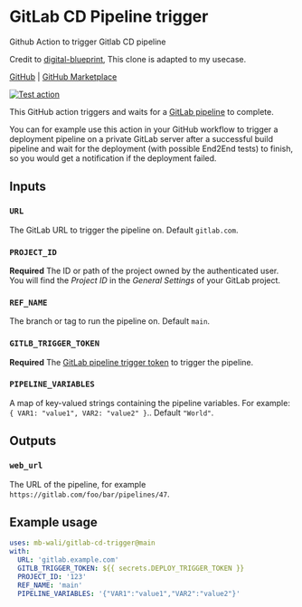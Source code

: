 # GitLab CD Pipeline trigger

Github Action to trigger Gitlab CD pipeline

Credit to [digital-blueprint](https://github.com/digital-blueprint/gitlab-pipeline-trigger-action), This clone is adapted to my usecase.

[GitHub](https://github.com/mb-wali/gitlab-cd-trigger) |
[GitHub Marketplace](https://github.com/marketplace/actions/trigger-gitlab-pipeline)

[![Test action](https://github.com/mb-wali/gitlab-cd-trigger/actions/workflows/test.yml/badge.svg)](https://github.com/mb-wali/gitlab-cd-trigger/actions/workflows/test.yml)

This GitHub action triggers and waits for a [GitLab pipeline](https://docs.gitlab.com/ee/ci/pipelines/) to complete.

You can for example use this action in your GitHub workflow to trigger a deployment pipeline on a private
GitLab server after a successful build pipeline and wait for the deployment (with possible End2End tests)
to finish, so you would get a notification if the deployment failed.

## Inputs

### `URL`

The GitLab URL to trigger the pipeline on. Default `gitlab.com`.

### `PROJECT_ID`

**Required** The ID or path of the project owned by the authenticated user.
You will find the *Project ID* in the *General Settings* of your GitLab project.

### `REF_NAME`

The branch or tag to run the pipeline on. Default `main`.

### `GITLB_TRIGGER_TOKEN`

**Required** The [GitLab pipeline trigger token](https://docs.gitlab.com/ee/ci/triggers/index.html#create-a-trigger-token)
to trigger the pipeline.

### `PIPELINE_VARIABLES`

A map of key-valued strings containing the pipeline variables. For example: `{ VAR1: "value1", VAR2: "value2" }`.. Default `"World"`.

## Outputs

### `web_url`

The URL of the pipeline, for example `https://gitlab.com/foo/bar/pipelines/47`.

## Example usage

```yaml
uses: mb-wali/gitlab-cd-trigger@main
with:
  URL: 'gitlab.example.com'
  GITLB_TRIGGER_TOKEN: ${{ secrets.DEPLOY_TRIGGER_TOKEN }}
  PROJECT_ID: '123'
  REF_NAME: 'main'
  PIPELINE_VARIABLES: '{"VAR1":"value1","VAR2":"value2"}'
```

